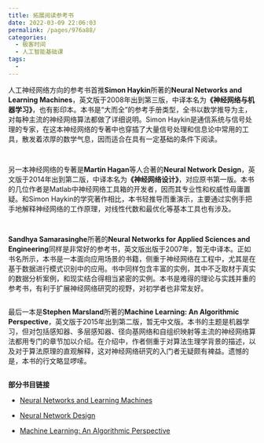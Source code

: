 ```yaml
---
title: 拓展阅读参考书
date: 2022-03-09 22:06:03
permalink: /pages/976a88/
categories:
  - 极客时间
  - 人工智能基础课
tags:
  - 
---
```

<p>人工神经网络方向的参考书首推<strong>Simon Haykin</strong>所著的<strong>Neural Networks and Learning Machines</strong>，英文版于2008年出到第三版，中译本名为<strong>《神经网络与机器学习》</strong>，也有影印本。本书是“大而全”的参考手册类型，全书以数学推导为主，对每种主流的神经网络算法都做了详细说明。Simon Haykin是通信系统与信号处理的专家，在这本神经网络的专著中也穿插了大量信号处理和信息论中常用的工具，散发着浓厚的数学气息，因而适合在具有一定基础的条件下阅读。</p>
<p><img src="https://static001.geekbang.org/resource/image/8e/8a/8e0cf48760b8944395babcd09cdc4c8a.jpg" alt="" /></p>
<p><img src="https://static001.geekbang.org/resource/image/46/15/46b787c830381c687d1f2a45149a5615.jpg" alt="" /></p>
<p>另一本神经网络的专著是<strong>Martin Hagan</strong>等人合著的<strong>Neural Network Design</strong>，英文版于2014年出到第二版，中译本名为<strong>《神经网络设计》</strong>，对应原书第一版。本书的几位作者是Matlab中神经网络工具箱的开发者，因而其专业性和权威性毋庸置疑。和Simon Haykin的学究著作相比，本书轻推导而重演示，主要通过实例手把手地解释神经网络的工作原理，对线性代数和最优化等基本工具也有涉及。</p>
<p><img src="https://static001.geekbang.org/resource/image/6f/f6/6f17d24d62dcb25f0f95df10f3166bf6.jpg" alt="" /></p>
<p><img src="https://static001.geekbang.org/resource/image/3f/28/3f5680bdfe7050e45ac28c645a6c2b28.jpg" alt="" /></p>
<p><strong>Sandhya Samarasinghe</strong>所著的<strong>Neural Networks for Applied Sciences and Engineering</strong>同样是非常好的参考书，英文版出版于2007年，暂无中译本。正如书名所示，本书是一本面向应用场景的书籍，侧重于神经网络在工程中，尤其是在基于数据进行模式识别中的应用。书中同样包含丰富的实例，其中不乏取材于真实的数据分析案例，和现实结合得相当紧密的实例。本书是难得的理论与实践并重的参考书，有利于扩展神经网络研究的视野，对初学者也非常友好。</p>
<p><img src="https://static001.geekbang.org/resource/image/23/80/2350dda254d12072413381b7173f5580.jpg" alt="" /></p>
<p>最后一本是<strong>Stephen Marsland</strong>所著的<strong>Machine Learning: An Algorithmic Perspective</strong>，英文版于2015年出到第二版，暂无中文版。本书的主题是机器学习，但对包括感知器、多层感知器、径向基网络和自组织映射等主流的神经网络算法都用专门的章节加以介绍。在介绍中，作者侧重于对算法生理学背景的描述，以及对于算法原理的直观解释，这对神经网络研究的入门者无疑颇有裨益。遗憾的是，本书的行文略显啰嗦。</p>
<p><img src="https://static001.geekbang.org/resource/image/80/15/8054e4a9b17436f796e68f06c66e6715.jpg" alt="" /></p>
<p><strong>部分书目链接</strong></p>
<ul>
<li>
<p><a href="https://cours.etsmtl.ca/sys843/REFS/Books/ebook_Haykin09.pdf">Neural Networks and Learning Machines</a></p>
</li>
<li>
<p><a href="http://hagan.okstate.edu/NNDesign.pdf">Neural Network Design</a></p>
</li>
<li>
<p><a href="https://doc.lagout.org/science/Artificial%20Intelligence/Machine%20learning/Machine%20Learning_%20An%20Algorithmic%20Perspective%20%282nd%20ed.%29%20%5BMarsland%202014-10-08%5D.pdf">Machine Learning: An Algorithmic Perspective</a></p>
</li>
</ul>
<p><img src="https://static001.geekbang.org/resource/image/ac/1a/ac486b5ea731cdb8be87823e15c5931a.jpg" alt="" /></p>
<p></p>
<!-- [[[read_end]]] -->
